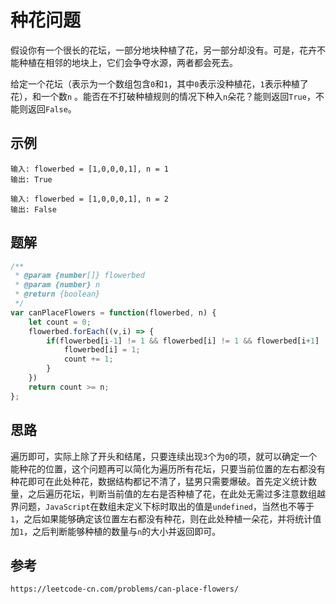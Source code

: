 # 种花问题
假设你有一个很长的花坛，一部分地块种植了花，另一部分却没有。可是，花卉不能种植在相邻的地块上，它们会争夺水源，两者都会死去。

给定一个花坛（表示为一个数组包含`0`和`1`，其中`0`表示没种植花，`1`表示种植了花），和一个数`n` 。能否在不打破种植规则的情况下种入`n`朵花？能则返回`True`，不能则返回`False`。

## 示例

```
输入: flowerbed = [1,0,0,0,1], n = 1
输出: True
```

```
输入: flowerbed = [1,0,0,0,1], n = 2
输出: False
```

## 题解

```javascript
/**
 * @param {number[]} flowerbed
 * @param {number} n
 * @return {boolean}
 */
var canPlaceFlowers = function(flowerbed, n) {
    let count = 0;
    flowerbed.forEach((v,i) => {
        if(flowerbed[i-1] != 1 && flowerbed[i] != 1 && flowerbed[i+1] != 1){
            flowerbed[i] = 1;
            count += 1;
        }
    })
    return count >= n;
};
```

## 思路
遍历即可，实际上除了开头和结尾，只要连续出现`3`个为`0`的项，就可以确定一个能种花的位置，这个问题再可以简化为遍历所有花坛，只要当前位置的左右都没有种花即可在此处种花，数据结构都记不清了，猛男只需要爆破。首先定义统计数量，之后遍历花坛，判断当前值的左右是否种植了花，在此处无需过多注意数组越界问题，`JavaScript`在数组未定义下标时取出的值是`undefined`，当然也不等于`1`，之后如果能够确定该位置左右都没有种花，则在此处种植一朵花，并将统计值加`1`，之后判断能够种植的数量与`n`的大小并返回即可。



## 参考

```
https://leetcode-cn.com/problems/can-place-flowers/
```

